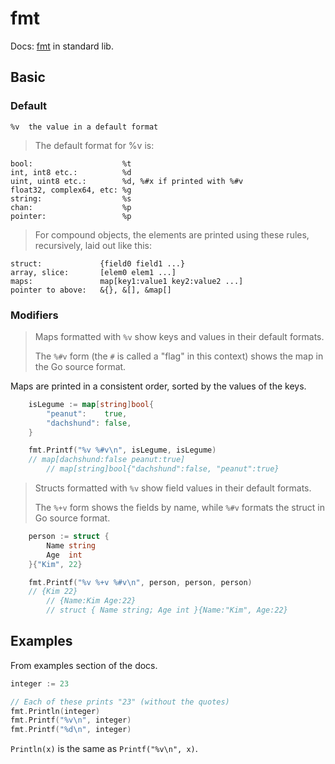# fmt

Docs: [fmt](https://golang.org/pkg/fmt/) in standard lib.

## Basic

### Default

```
%v	the value in a default format
```

> The default format for %v is:

```
bool:                    %t
int, int8 etc.:          %d
uint, uint8 etc.:        %d, %#x if printed with %#v
float32, complex64, etc: %g
string:                  %s
chan:                    %p
pointer:                 %p
```

> For compound objects, the elements are printed using these rules, recursively, laid out like this:

```
struct:             {field0 field1 ...}
array, slice:       [elem0 elem1 ...]
maps:               map[key1:value1 key2:value2 ...]
pointer to above:   &{}, &[], &map[]
```

### Modifiers

> Maps formatted with `%v` show keys and values in their default formats.
>
> The `%#v` form (the `#` is called a "flag" in this context) shows the map in the Go source format. 

Maps are printed in a consistent order, sorted by the values of the keys.

```go
	isLegume := map[string]bool{
		"peanut":    true,
		"dachshund": false,
	}

	fmt.Printf("%v %#v\n", isLegume, isLegume)
	// map[dachshund:false peanut:true] 
        // map[string]bool{"dachshund":false, "peanut":true}
```

> Structs formatted with `%v` show field values in their default formats.
>
> The `%+v` form shows the fields by name, while `%#v` formats the struct in Go source format.

```go
	person := struct {
		Name string
		Age  int
	}{"Kim", 22}

	fmt.Printf("%v %+v %#v\n", person, person, person)
	// {Kim 22}
        // {Name:Kim Age:22}
        // struct { Name string; Age int }{Name:"Kim", Age:22}
```


## Examples

From examples section of the docs.

```go
integer := 23

// Each of these prints "23" (without the quotes)
fmt.Println(integer)
fmt.Printf("%v\n", integer)
fmt.Printf("%d\n", integer)
```

`Println(x)` is the same as `Printf("%v\n", x)`.
